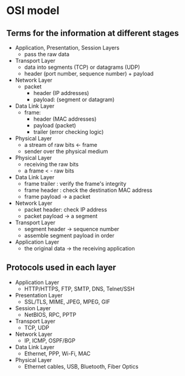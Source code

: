 # OSI model

## Terms for the information at different stages 

- Application, Presentation, Session Layers
  - pass the raw data
- Transport Layer
  - data into segments (TCP) or datagrams (UDP)
  - header (port number, sequence number) + payload
- Network Layer
  - packet
    - header (IP addresses)
    - payload: (segment or datagram)
- Data Link Layer
  - frame:
    - header (MAC addresses)
    - payload (packet)
    - trailer (error checking logic)
- Physical Layer
  - a stream of raw bits <- frame
  - sender over the physical medium
- Physical Layer
  - receiving the raw bits
  - a frame < - raw bits
- Data Link Layer
  - frame trailer : verify the frame's integrity
  - frame header : check the destination MAC address
  - frame payload -> a packet
- Network Layer
  - packet header: check IP address
  - packet payload -> a segment
- Transport Layer
  - segment header -> sequence number
  - assemble segment payload in order 
- Application Layer
  - the original data -> the receiving application


## Protocols used in each layer

- Application Layer
  - HTTP/HTTPS, FTP, SMTP, DNS, Telnet/SSH
- Presentation Layer
  - SSL/TLS, MIME, JPEG, MPEG, GIF
- Session Layer
  - NetBIOS, RPC, PPTP
- Transport Layer
  - TCP, UDP
- Network Layer
  - IP, ICMP, OSPF/BGP
- Data Link Layer
  - Ethernet, PPP, Wi-Fi, MAC
- Physical Layer
  - Ethernet cables, USB, Bluetooth, Fiber Optics